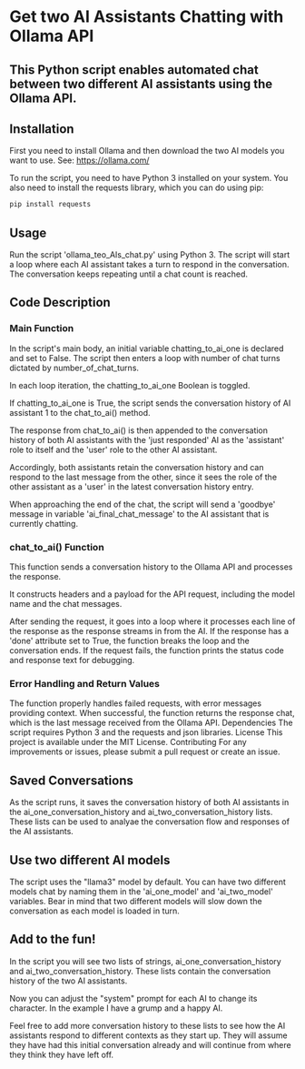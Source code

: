 # Get two AI Assistants Chatting with Ollama API 

## This Python script enables automated chat between two different AI assistants using the Ollama API. 

## Installation
First you need to install Ollama and then download the two AI models you want to use. See: https://ollama.com/

To run the script, you need to have Python 3 installed on your system. You also need to install the requests library, which you can do using pip:

```bash
pip install requests
```

## Usage
Run the script 'ollama_teo_AIs_chat.py' using Python 3. The script will start a loop where each AI assistant takes a turn to respond in the conversation. The conversation keeps repeating until a chat count is reached.

## Code Description
### Main Function
In the script's main body, an initial variable chatting_to_ai_one is declared and set to False.
The script then enters a loop with number of chat turns dictated by number_of_chat_turns.

In each loop iteration, the chatting_to_ai_one Boolean is toggled.

If chatting_to_ai_one is True, the script sends the conversation history of AI assistant 1 to the chat_to_ai() method. 

The response from chat_to_ai() is then appended to the conversation history of both AI assistants
with the 'just responded' AI as the 'assistant' role to itself and the 'user' role to the other AI assistant.

Accordingly, both assistants retain the conversation history and can respond to the last message from the other, since it
sees the role of the other assistant as a 'user' in the latest conversation history entry.

When approaching the end of the chat, the script will send a 'goodbye' message in variable 'ai_final_chat_message' to the AI assistant that is currently chatting.

### chat_to_ai() Function
This function sends a conversation history to the Ollama API and processes the response.

It constructs headers and a payload for the API request, including the model name and the chat messages.

After sending the request, it goes into a loop where it processes each line of the response as the response streams in from the AI. If the response has a 'done' attribute set to True, the function breaks the loop and the conversation ends.
If the request fails, the function prints the status code and response text for debugging.

### Error Handling and Return Values
The function properly handles failed requests, with error messages providing context. When successful, the function returns the response chat, which is the last message received from the Ollama API.
Dependencies
The script requires Python 3 and the requests and json libraries.
License
This project is available under the MIT License.
Contributing
For any improvements or issues, please submit a pull request or create an issue.

## Saved Conversations
As the script runs, it saves the conversation history of both AI assistants in the ai_one_conversation_history and ai_two_conversation_history lists. These lists can be used to analyae the conversation 
flow and responses of the AI assistants.

## Use two different AI models
The script uses the "llama3" model by default. You can have two different models chat by naming them in the 'ai_one_model' and 'ai_two_model' variables.
Bear in mind that two different models will slow down the conversation as each model is loaded in turn.

## Add to the fun!
In the script you will see two lists of strings, ai_one_conversation_history and ai_two_conversation_history. 
These lists contain the conversation history of the two AI assistants. 

Now you can adjust the "system" prompt for each AI to change its character. In the example I have a grump and a happy AI. 

Feel free to add more conversation history to these lists to see how the AI assistants respond to different contexts as they start up.
They will assume they have had this initial conversation already and will continue from where they think they have left off.